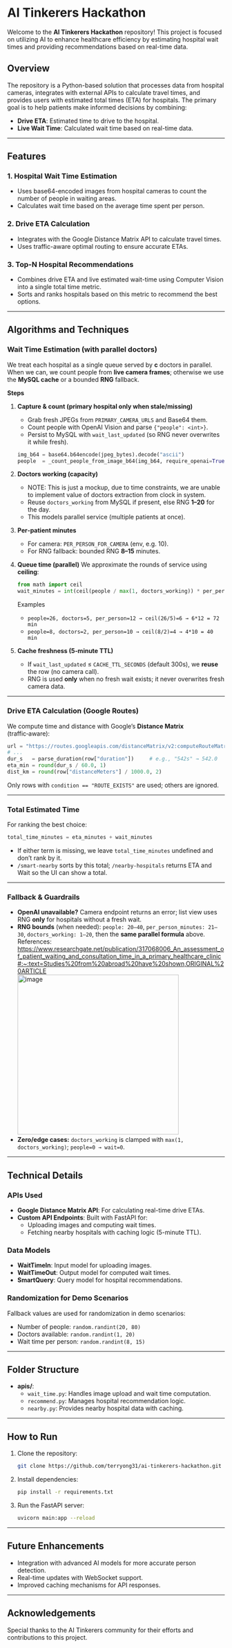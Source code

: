 # AI Tinkerers Hackathon

Welcome to the **AI Tinkerers Hackathon** repository! This project is focused on utilizing AI to enhance healthcare efficiency by estimating hospital wait times and providing recommendations based on real-time data.

## Overview

The repository is a Python-based solution that processes data from hospital cameras, integrates with external APIs to calculate travel times, and provides users with estimated total times (ETA) for hospitals. The primary goal is to help patients make informed decisions by combining:

- **Drive ETA**: Estimated time to drive to the hospital.
- **Live Wait Time**: Calculated wait time based on real-time data.

---

## Features

### 1. **Hospital Wait Time Estimation**
- Uses base64-encoded images from hospital cameras to count the number of people in waiting areas.
- Calculates wait time based on the average time spent per person.

### 2. **Drive ETA Calculation**
- Integrates with the Google Distance Matrix API to calculate travel times.
- Uses traffic-aware optimal routing to ensure accurate ETAs.

### 3. **Top-N Hospital Recommendations**
- Combines drive ETA and live estimated wait-time using Computer Vision into a single total time metric.
- Sorts and ranks hospitals based on this metric to recommend the best options.

---

## Algorithms and Techniques

### Wait Time Estimation (with parallel doctors)

We treat each hospital as a single queue served by **c** doctors in parallel. When we can, we count people from **live camera frames**; otherwise we use the **MySQL cache** or a bounded **RNG** fallback.

**Steps**

1. **Capture & count (primary hospital only when stale/missing)**

   * Grab fresh JPEGs from `PRIMARY_CAMERA_URLS` and Base64 them.
   * Count people with OpenAI Vision and parse `{"people": <int>}`.
   * Persist to MySQL with `wait_last_updated` (so RNG never overwrites it while fresh).

   ```python
   img_b64 = base64.b64encode(jpeg_bytes).decode("ascii")
   people  = _count_people_from_image_b64(img_b64, require_openai=True)  # strict, JSON result
   ```

2. **Doctors working (capacity)**

   * NOTE: This is just a mockup, due to time constraints, we are unable to implement value of doctors extraction from clock in system.
   * Reuse `doctors_working` from MySQL if present, else RNG **1–20** for the day.
   * This models parallel service (multiple patients at once).

3. **Per‑patient minutes**

   * For camera: `PER_PERSON_FOR_CAMERA` (env, e.g. 10).
   * For RNG fallback: bounded RNG **8–15** minutes.

4. **Queue time (parallel)**
   We approximate the rounds of service using **ceiling**:

   ```python
   from math import ceil
   wait_minutes = int(ceil(people / max(1, doctors_working)) * per_person_minutes)
   ```

   Examples

   * `people=26, doctors=5, per_person=12 → ceil(26/5)=6 → 6*12 = 72 min`
   * `people=8, doctors=2, per_person=10 → ceil(8/2)=4 → 4*10 = 40 min`

5. **Cache freshness (5‑minute TTL)**

   * If `wait_last_updated` ≤ `CACHE_TTL_SECONDS` (default 300s), we **reuse** the row (no camera call).
   * RNG is used **only** when no fresh wait exists; it never overwrites fresh camera data.

---

### Drive ETA Calculation (Google Routes)

We compute time and distance with Google’s **Distance Matrix** (traffic‑aware):

```python
url = "https://routes.googleapis.com/distanceMatrix/v2:computeRouteMatrix"
# ...
dur_s   = parse_duration(row["duration"])     # e.g., "542s" → 542.0
eta_min = round(dur_s / 60.0, 1)
dist_km = round(row["distanceMeters"] / 1000.0, 2)
```

Only rows with `condition == "ROUTE_EXISTS"` are used; others are ignored.

---

### Total Estimated Time

For ranking the best choice:

```python
total_time_minutes = eta_minutes + wait_minutes
```

* If either term is missing, we leave `total_time_minutes` undefined and don’t rank by it.
* `/smart-nearby` sorts by this total; `/nearby-hospitals` returns ETA and Wait so the UI can show a total.

---

### Fallback & Guardrails

* **OpenAI unavailable?** Camera endpoint returns an error; list view uses RNG **only** for hospitals without a fresh wait.
* **RNG bounds** (when needed):
  `people: 20–40`, `per_person_minutes: 21–30`, `doctors_working: 1–20`, then the **same parallel formula** above.
  References: https://www.researchgate.net/publication/317068006_An_assessment_of_patient_waiting_and_consultation_time_in_a_primary_healthcare_clinic#:~:text=Studies%20from%20abroad%20have%20shown,ORIGINAL%20ARTICLE
  <br>
  <img width="373" height="369" alt="image" src="https://github.com/user-attachments/assets/495c3f15-f2f9-48b7-ae62-28c99d1e636c" />
* **Zero/edge cases:**
  `doctors_working` is clamped with `max(1, doctors_working)`; `people=0 → wait=0`.

---

## Technical Details

### APIs Used
- **Google Distance Matrix API**: For calculating real-time drive ETAs.
- **Custom API Endpoints**: Built with FastAPI for:
  - Uploading images and computing wait times.
  - Fetching nearby hospitals with caching logic (5-minute TTL).

### Data Models
- **WaitTimeIn**: Input model for uploading images.
- **WaitTimeOut**: Output model for computed wait times.
- **SmartQuery**: Query model for hospital recommendations.

### Randomization for Demo Scenarios
Fallback values are used for randomization in demo scenarios:
- Number of people: `random.randint(20, 80)`
- Doctors available: `random.randint(1, 20)`
- Wait time per person: `random.randint(8, 15)`

---

## Folder Structure
- **apis/**:
  - `wait_time.py`: Handles image upload and wait time computation.
  - `recommend.py`: Manages hospital recommendation logic.
  - `nearby.py`: Provides nearby hospital data with caching.

---

## How to Run

1. Clone the repository:
   ```bash
   git clone https://github.com/terryong31/ai-tinkerers-hackathon.git
   ```
2. Install dependencies:
   ```bash
   pip install -r requirements.txt
   ```
3. Run the FastAPI server:
   ```bash
   uvicorn main:app --reload
   ```

---

## Future Enhancements
- Integration with advanced AI models for more accurate person detection.
- Real-time updates with WebSocket support.
- Improved caching mechanisms for API responses.

---

## Acknowledgements
Special thanks to the AI Tinkerers community for their efforts and contributions to this project.
